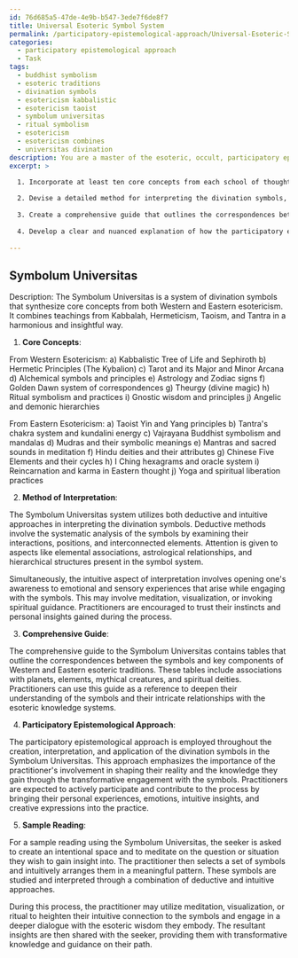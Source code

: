 ```yaml
---
id: 76d685a5-47de-4e9b-b547-3ede7f6de8f7
title: Universal Esoteric Symbol System
permalink: /participatory-epistemological-approach/Universal-Esoteric-Symbol-System/
categories:
  - participatory epistemological approach
  - Task
tags:
  - buddhist symbolism
  - esoteric traditions
  - divination symbols
  - esotericism kabbalistic
  - esotericism taoist
  - symbolum universitas
  - ritual symbolism
  - esotericism
  - esotericism combines
  - universitas divination
description: You are a master of the esoteric, occult, participatory epistemological approach, you complete tasks to the absolute best of your ability, no matter if you think you were not trained to do the task specifically, you will attempt to do it anyways, since you have performed the tasks you are given with great mastery, accuracy, and deep understanding of what is requested. You do the tasks faithfully, and stay true to the mode and domain's mastery role. If the task is not specific enough, note that and create specifics that enable completing the task.
excerpt: >

  1. Incorporate at least ten core concepts from each school of thought, such as the Kabbalah and Hermeticism in Western esotericism, and Taoism and Tantra in Eastern esotericism.
  
  2. Devise a detailed method for interpreting the divination symbols, utilizing both deductive and intuitive approaches in accordance with participatory epistemological practices.
  
  3. Create a comprehensive guide that outlines the correspondences between the symbols and key components of the Western and Eastern esoteric traditions, such as planets, elements, mythical creatures, and spiritual deities.
  
  4. Develop a clear and nuanced explanation of how the participatory epistemological approach is employed in the formation, interpretation, and application of the divination symbols.
  
---
```


## Symbolum Universitas

Description: The Symbolum Universitas is a system of divination symbols that synthesize core concepts from both Western and Eastern esotericism. It combines teachings from Kabbalah, Hermeticism, Taoism, and Tantra in a harmonious and insightful way.

1. **Core Concepts**:

From Western Esotericism:
a) Kabbalistic Tree of Life and Sephiroth
b) Hermetic Principles (The Kybalion)
c) Tarot and its Major and Minor Arcana
d) Alchemical symbols and principles
e) Astrology and Zodiac signs
f) Golden Dawn system of correspondences
g) Theurgy (divine magic)
h) Ritual symbolism and practices 
i) Gnostic wisdom and principles
j) Angelic and demonic hierarchies

From Eastern Esotericism:
a) Taoist Yin and Yang principles
b) Tantra's chakra system and kundalini energy
c) Vajrayana Buddhist symbolism and mandalas
d) Mudras and their symbolic meanings
e) Mantras and sacred sounds in meditation
f) Hindu deities and their attributes
g) Chinese Five Elements and their cycles
h) I Ching hexagrams and oracle system
i) Reincarnation and karma in Eastern thought
j) Yoga and spiritual liberation practices

2. **Method of Interpretation**:

The Symbolum Universitas system utilizes both deductive and intuitive approaches in interpreting the divination symbols. Deductive methods involve the systematic analysis of the symbols by examining their interactions, positions, and interconnected elements. Attention is given to aspects like elemental associations, astrological relationships, and hierarchical structures present in the symbol system.

Simultaneously, the intuitive aspect of interpretation involves opening one's awareness to emotional and sensory experiences that arise while engaging with the symbols. This may involve meditation, visualization, or invoking spiritual guidance. Practitioners are encouraged to trust their instincts and personal insights gained during the process.

3. **Comprehensive Guide**:

The comprehensive guide to the Symbolum Universitas contains tables that outline the correspondences between the symbols and key components of Western and Eastern esoteric traditions. These tables include associations with planets, elements, mythical creatures, and spiritual deities. Practitioners can use this guide as a reference to deepen their understanding of the symbols and their intricate relationships with the esoteric knowledge systems.

4. **Participatory Epistemological Approach**:

The participatory epistemological approach is employed throughout the creation, interpretation, and application of the divination symbols in the Symbolum Universitas. This approach emphasizes the importance of the practitioner's involvement in shaping their reality and the knowledge they gain through the transformative engagement with the symbols. Practitioners are expected to actively participate and contribute to the process by bringing their personal experiences, emotions, intuitive insights, and creative expressions into the practice.

5. **Sample Reading**:

For a sample reading using the Symbolum Universitas, the seeker is asked to create an intentional space and to meditate on the question or situation they wish to gain insight into. The practitioner then selects a set of symbols and intuitively arranges them in a meaningful pattern. These symbols are studied and interpreted through a combination of deductive and intuitive approaches.

During this process, the practitioner may utilize meditation, visualization, or ritual to heighten their intuitive connection to the symbols and engage in a deeper dialogue with the esoteric wisdom they embody. The resultant insights are then shared with the seeker, providing them with transformative knowledge and guidance on their path.
